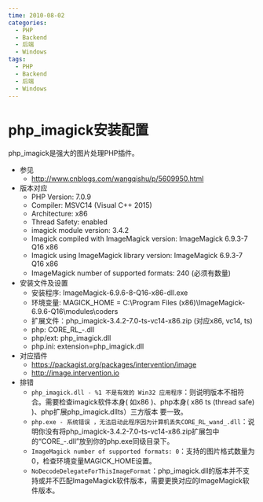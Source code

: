 ```yaml
---
time: 2010-08-02
categories:
  - PHP
  - Backend
  - 后端
  - Windows
tags:
  - PHP
  - Backend
  - 后端
  - Windows
---
```


# php_imagick安装配置

php_imagick是强大的图片处理PHP插件。

- 参见
  - <http://www.cnblogs.com/wangqishu/p/5609950.html>
- 版本对应
  - PHP Version: 7.0.9
  - Compiler: MSVC14 (Visual C++ 2015)
  - Architecture: x86
  - Thread Safety: enabled
  - imagick module version: 3.4.2
  - Imagick compiled with ImageMagick version: ImageMagick 6.9.3-7 Q16 x86
  - Imagick using ImageMagick library version: ImageMagick 6.9.3-7 Q16 x86
  - ImageMagick number of supported formats: 240 (必须有数量)
- 安装文件及设置
  - 安装程序: ImageMagick-6.9.6-8-Q16-x86-dll.exe
  - 环境变量: MAGICK_HOME = C:\Program Files (x86)\ImageMagick-6.9.6-Q16\modules\coders
  - 扩展文件：php_imagick-3.4.2-7.0-ts-vc14-x86.zip (对应x86, vc14, ts)
  - php: CORE_RL_-.dll
  - php/ext: php_imagick.dll
  - php.ini: extension=php_imagick.dll
- 对应插件
  - <https://packagist.org/packages/intervention/image>
  - <http://image.intervention.io>
- 排错
  - `php_imagick.dll - %1 不是有效的 Win32 应用程序`：则说明版本不相符合。需要检查imagick软件本身( 如x86 )、php本身( x86 ts (thread safe) )、php扩展php_imagick.dllts）三方版本 要一致。
  - `php.exe - 系统错误 ，无法启动此程序因为计算机丢失CORE_RL_wand_.dll`：说明你没有将php_imagick-3.4.2-7.0-ts-vc14-x86.zip扩展包中的“CORE_-.dll”放到你的php.exe同级目录下。
  - `ImageMagick number of supported formats: 0`：支持的图片格式数量为0，检查环境变量MAGICK_HOME设置。
  - `NoDecodeDelegateForThisImageFormat`：php_imagick.dll的版本并不支持或并不匹配ImageMagick软件版本，需要更换对应的ImageMagick软件版本。
